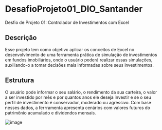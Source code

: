 # DesafioProjeto01_DIO_Santander
Desfio de Projeto 01: Controlador de Investimentos com Excel

## Descrição
Esse projeto tem como objetivo aplicar os conceitos de Excel no desenvolvimento de uma ferramenta prática de simulação de investimentos em fundos imobiliários, onde o usuário poderá realizar essas simulações, auxiliando-o a tomar decisões mais informadas sobre seus investimentos.

## Estrutura
O usuário pode informar o seu salário, o rendimento da sua carteira, o valor a ser investido por mês e por quantos anos ele deseja investir e se o seu perfil de investimento é conservador, moderado ou agressivo. Com base nesses dados, a ferrramenta apresenta cenários com valores futuros do patrimônio acumulado e dividendos mensais.

![image](https://github.com/user-attachments/assets/10c0ba2a-6755-43d5-b339-d3211547a912)
